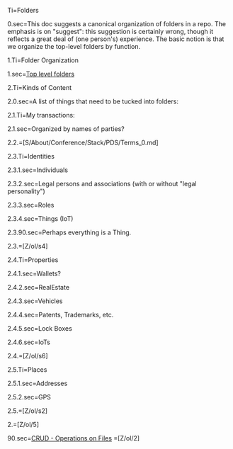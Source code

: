 Ti=Folders

0.sec=This doc suggests a canonical organization of folders in a repo.  The emphasis is on "suggest":  this suggestion is certainly wrong, though it reflects a great deal of (one person's) experience.   The basic notion is that we organize the top-level folders by function.

1.Ti=Folder Organization

1.sec=<a href="index.php?action=list&file=">Top level folders</a>

2.Ti=Kinds of Content

2.0.sec=A list of things that need to be tucked into folders:

2.1.Ti=My transactions:

2.1.sec=Organized by names of parties?

2.2.=[S/About/Conference/Stack/PDS/Terms_0.md]

2.3.Ti=Identities
 
2.3.1.sec=Individuals

2.3.2.sec=Legal persons and associations (with or without "legal personality")
 
2.3.3.sec=Roles

2.3.4.sec=Things (IoT)

2.3.90.sec=Perhaps everything is a Thing.

2.3.=[Z/ol/s4]

2.4.Ti=Properties

2.4.1.sec=Wallets?

2.4.2.sec=RealEstate

2.4.3.sec=Vehicles

2.4.4.sec=Patents, Trademarks, etc.
   
2.4.5.sec=Lock Boxes

2.4.6.sec=IoTs

2.4.=[Z/ol/s6]

2.5.Ti=Places

2.5.1.sec=Addresses

2.5.2.sec=GPS

2.5.=[Z/ol/s2]

2.=[Z/ol/5]  

90.sec=<a href="index.php?action=doc&file=S/About/Conference/Stack/CRUD_0.md">CRUD - Operations on Files</a>
=[Z/ol/2]